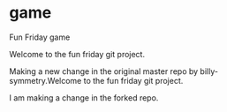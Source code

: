 game
====

Fun Friday game

Welcome to the fun friday git project.

Making a new change in the original master repo by billy-symmetry.Welcome to the fun friday git project.

I am making a change in the forked repo.